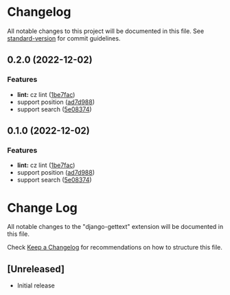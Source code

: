 # Changelog

All notable changes to this project will be documented in this file. See [standard-version](https://github.com/conventional-changelog/standard-version) for commit guidelines.

## 0.2.0 (2022-12-02)


### Features

* **lint:** cz lint ([1be7fac](https://github.com/runningzyp/django-gettext/commit/1be7fac0ec5e00ec10e59d1284378cf88375fba7))
* support position ([ad7d988](https://github.com/runningzyp/django-gettext/commit/ad7d988909025a504f329760834098edb22d37f2))
* support search ([5e08374](https://github.com/runningzyp/django-gettext/commit/5e08374b40848fc1eb96bc62b509adc245b5796f))

## 0.1.0 (2022-12-02)


### Features

* **lint:** cz lint ([1be7fac](https://github.com/runningzyp/django-gettext/commit/1be7fac0ec5e00ec10e59d1284378cf88375fba7))
* support position ([ad7d988](https://github.com/runningzyp/django-gettext/commit/ad7d988909025a504f329760834098edb22d37f2))
* support search ([5e08374](https://github.com/runningzyp/django-gettext/commit/5e08374b40848fc1eb96bc62b509adc245b5796f))

# Change Log

All notable changes to the "django-gettext" extension will be documented in this file.

Check [Keep a Changelog](http://keepachangelog.com/) for recommendations on how to structure this file.

## [Unreleased]

- Initial release